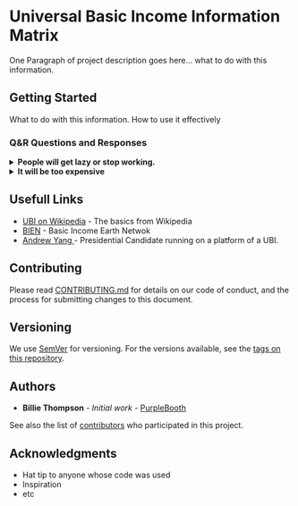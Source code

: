 

# Universal Basic Income Information Matrix


One Paragraph of project description goes here... what to do with this information.

## Getting Started

What to do with this information. How to use it effectively

### Q&R Questions and Responses



<details>
  <summary> <b> People will get lazy or stop working.</b></summary>

---
  
Motivation is a tricky thing but something that has been studied quite extensively. Imagine your mother cooks you your favorite meal because she loves you, and after, to thank her, you put a $50 bill on the table. No one would ever actually do that, right? Why? Because her motivation for the meal was not extrinsic in motivation. Paying her might even lead to her never wanting to cook for you again. The takeaway is that motivations are not always driven by money - they can be to a point, certainly, but beyond survival and basic needs, people act for different reasons. 

![Maslow’s Hierarchy of Needs — Wikimedia Commons](https://cdn-images-1.medium.com/max/800/0*fssc9tSDEq5pmH8G.png)


<b>Further reading on the subject</b><br>
[“If we no longer force people to work to meet their basic needs, won’t they stop working?”](https://medium.com/basic-income/if-we-no-longer-force-people-to-work-to-meet-their-basic-needs-won-t-they-stop-working-3996442b7585)

---

  </details>



<details>
  <summary> <b> It will be too expensive </b></summary>
 ---
 It's less expansive than the alternatives
---
  </details>






## Usefull Links

* [UBI on Wikipedia](https://en.wikipedia.org/wiki/Basic_income) - The basics from Wikipedia
* [BIEN](https://basicincome.org/basic-income/) - Basic Income Earth Netwok
* [Andrew Yang ](https://www.yang2020.com/what-is-ubi/) -  Presidential Candidate running on a platform of a UBI.

## Contributing

Please read [CONTRIBUTING.md](https://gist.github.com/PurpleBooth/b24679402957c63ec426) for details on our code of conduct, and the process for submitting changes to this document.

## Versioning

We use [SemVer](http://semver.org/) for versioning. For the versions available, see the [tags on this repository](https://github.com/your/project/tags). 

## Authors

* **Billie Thompson** - *Initial work* - [PurpleBooth](https://github.com/PurpleBooth)

See also the list of [contributors](https://github.com/your/project/contributors) who participated in this project.



## Acknowledgments

* Hat tip to anyone whose code was used
* Inspiration
* etc

